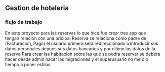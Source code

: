 ## Gestion de hoteleria
### flujo de trabajo

En este proyecto para las reservas lo que hice fue crear tres app que tengan relacion con una pricipal Reserva se relaciona como padre de (Facturacion, Pago) el usuario primero sera redireccionado a introducir sus datos personales depues sus datos bancarios y por ultimo los datos de la reserva 
Para crear las habitacion sobre las que se podra reservar se debera hacer desde admin
hacer las migraciones y el superusuario
no me dio tiempo a poner estilos 